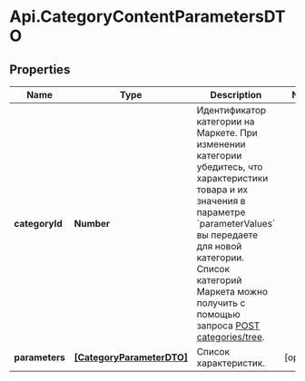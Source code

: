 # Api.CategoryContentParametersDTO

## Properties

Name | Type | Description | Notes
------------ | ------------- | ------------- | -------------
**categoryId** | **Number** | Идентификатор категории на Маркете.  При изменении категории убедитесь, что характеристики товара и их значения в параметре &#x60;parameterValues&#x60; вы передаете для новой категории.  Список категорий Маркета можно получить с помощью запроса  [POST categories/tree](../../reference/categories/getCategoriesTree.md).  | 
**parameters** | [**[CategoryParameterDTO]**](CategoryParameterDTO.md) | Список характеристик. | [optional] 


